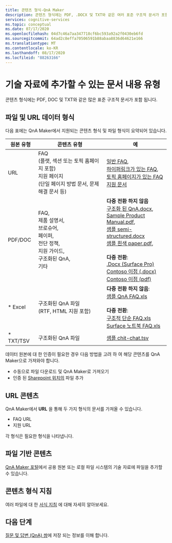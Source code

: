 ```yaml
---
title: 콘텐츠 형식-QnA Maker
description: 콘텐츠 형식에는 PDF, .DOCX 및 TXT와 같은 여러 표준 구조적 문서가 포함 됩니다.
services: cognitive-services
ms.topic: conceptual
ms.date: 07/17/2020
ms.openlocfilehash: 04d7c46a7aa347718cf6bc593a92a2f0430eb6fd
ms.sourcegitcommit: 64ad2c8effa70506591b88abaa8836d64621e166
ms.translationtype: MT
ms.contentlocale: ko-KR
ms.lasthandoff: 08/17/2020
ms.locfileid: "88263166"
---
```

# <a name="content-types-of-documents-you-can-add-to-a-knowledge-base"></a>기술 자료에 추가할 수 있는 문서 내용 유형
콘텐츠 형식에는 PDF, DOC 및 TXT와 같은 많은 표준 구조적 문서가 포함 됩니다.

## <a name="file-and-url-data-types"></a>파일 및 URL 데이터 형식

다음 표에는 QnA Maker에서 지원되는 콘텐츠 형식 및 파일 형식이 요약되어 있습니다.

|원본 유형|콘텐츠 유형| 예|
|--|--|--|
|URL|FAQ<br> (플랫, 섹션 또는 토픽 홈페이지 포함)<br>지원 페이지 <br> (단일 페이지 방법 문서, 문제 해결 문서 등)|[일반 FAQ](https://docs.microsoft.com/azure/cognitive-services/qnamaker/faqs), <br>[하이퍼링크가 있는 FAQ](https://www.microsoft.com/en-us/software-download/faq),<br> [토픽 홈페이지가 있는 FAQ](https://www.microsoft.com/Licensing/servicecenter/Help/Faq.aspx)<br>[지원 문서](https://docs.microsoft.com/azure/cognitive-services/qnamaker/concepts/best-practices)|
|PDF/DOC|FAQ,<br> 제품 설명서,<br> 브로슈어,<br> 페이퍼,<br> 전단 정책,<br> 지원 가이드,<br> 구조화된 QnA,<br> 기타|**다중 전환 하지 않음**<br>[구조화 된 QnA.docx](https://github.com/Azure-Samples/cognitive-services-sample-data-files/blob/master/qna-maker/data-source-formats/structured.docx),<br> [Sample Product Manual.pdf](https://github.com/Azure-Samples/cognitive-services-sample-data-files/blob/master/qna-maker/data-source-formats/product-manual.pdf),<br> [샘플 semi-structured.docx](https://github.com/Azure-Samples/cognitive-services-sample-data-files/blob/master/qna-maker/data-source-formats/semi-structured.docx)<br> [샘플 흰색 paper.pdf](https://github.com/Azure-Samples/cognitive-services-sample-data-files/blob/master/qna-maker/data-source-formats/white-paper.pdf),<br><br>**다중 전환**:<br>[.Docx (Surface Pro)](https://github.com/Azure-Samples/cognitive-services-sample-data-files/blob/master/qna-maker/data-source-formats/multi-turn.docx)<br>[Contoso 이점 (.docx)](https://github.com/Azure-Samples/cognitive-services-sample-data-files/blob/master/qna-maker/data-source-formats/Multiturn-ContosoBenefits.docx)<br>[Contoso 이점 (pdf)](https://github.com/Azure-Samples/cognitive-services-sample-data-files/blob/master/qna-maker/data-source-formats/Multiturn-ContosoBenefits.pdf)|
|* Excel|구조화된 QnA 파일<br> (RTF, HTML 지원 포함)|**다중 전환 하지 않음**:<br>[샘플 QnA FAQ.xls](https://github.com/Azure-Samples/cognitive-services-sample-data-files/blob/master/qna-maker/data-source-formats/QnA%20Maker%20Sample%20FAQ.xlsx)<br><br>**다중 전환**:<br>[구조적 단순 FAQ.xls](https://github.com/Azure-Samples/cognitive-services-sample-data-files/blob/master/qna-maker/data-source-formats/Structured-multi-turn-format.xlsx)<br>[Surface 노트북 FAQ.xls](https://github.com/Azure-Samples/cognitive-services-sample-data-files/blob/master/qna-maker/data-source-formats/Multiturn-Surface-Pro.xlsx)|
|* TXT/TSV|구조화된 QnA 파일|[샘플 chit-chat.tsv](https://github.com/Azure-Samples/cognitive-services-sample-data-files/blob/master/qna-maker/data-source-formats/Scenario_Responses_Friendly.tsv)|

데이터 원본에 대 한 인증이 필요한 경우 다음 방법을 고려 하 여 해당 콘텐츠를 QnA Maker으로 가져와야 합니다.

* 수동으로 파일 다운로드 및 QnA Maker로 가져오기
* 인증 된 [Sharepoint 위치의](../how-to/add-sharepoint-datasources.md) 파일 추가

## <a name="url-content"></a>URL 콘텐츠

QnA Maker에서 **URL** 을 통해 두 가지 형식의 문서를 가져올 수 있습니다.

* FAQ URL
* 지원 URL

각 형식은 필요한 형식을 나타냅니다.

## <a name="file-based-content"></a>파일 기반 콘텐츠

[QnA Maker 포털](https://www.qnamaker.ai)에서 공용 원본 또는 로컬 파일 시스템의 기술 자료에 파일을 추가할 수 있습니다.

## <a name="content-format-guidelines"></a>콘텐츠 형식 지침

여러 파일에 대 한 [서식 지침](../reference-document-format-guidelines.md) 에 대해 자세히 알아보세요.

## <a name="next-steps"></a>다음 단계

[질문 및 답변 (QnA) 쌍](question-answer-set.md)에 저장 되는 정보를 이해 합니다.
